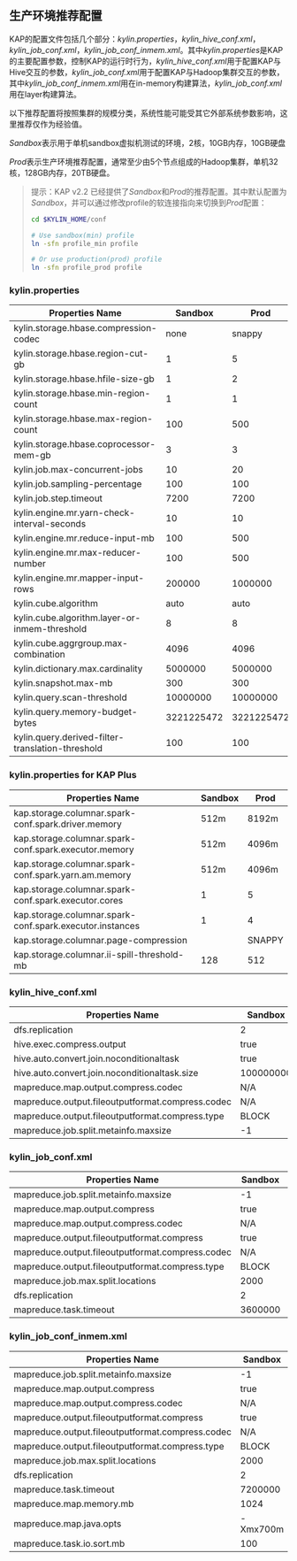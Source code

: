 ## 生产环境推荐配置

KAP的配置文件包括几个部分：*kylin.properties*，*kylin_hive_conf.xml*，*kylin_job_conf.xml*，*kylin_job_conf_inmem.xml*。其中*kylin.properties*是KAP的主要配置参数，控制KAP的运行时行为，*kylin_hive_conf.xml*用于配置KAP与Hive交互的参数，*kylin_job_conf.xml*用于配置KAP与Hadoop集群交互的参数，其中*kylin_job_conf_inmem.xml*用在in-memory构建算法，*kylin_job_conf.xml*用在layer构建算法。

以下推荐配置将按照集群的规模分类，系统性能可能受其它外部系统参数影响，这里推荐仅作为经验值。

*Sandbox*表示用于单机sandbox虚拟机测试的环境，2核，10GB内存，10GB硬盘

*Prod*表示生产环境推荐配置，通常至少由5个节点组成的Hadoop集群，单机32核，128GB内存，20TB硬盘。

> 提示：KAP v2.2 已经提供了*Sandbox*和*Prod*的推荐配置。其中默认配置为*Sandbox*，并可以通过修改profile的软连接指向来切换到*Prod*配置：
>
> ```bash
> cd $KYLIN_HOME/conf
>
> # Use sandbox(min) profile
> ln -sfn profile_min profile
>
> # Or use production(prod) profile
> ln -sfn profile_prod profile
> ```

### kylin.properties

| Properties Name                          | Sandbox    | Prod       |
| ---------------------------------------- | ---------- | ---------- |
| kylin.storage.hbase.compression-codec    | none       | snappy     |
| kylin.storage.hbase.region-cut-gb        | 1          | 5          |
| kylin.storage.hbase.hfile-size-gb        | 1          | 2          |
| kylin.storage.hbase.min-region-count     | 1          | 1          |
| kylin.storage.hbase.max-region-count     | 100        | 500        |
| kylin.storage.hbase.coprocessor-mem-gb   | 3          | 3          |
| kylin.job.max-concurrent-jobs            | 10         | 20         |
| kylin.job.sampling-percentage            | 100        | 100        |
| kylin.job.step.timeout                   | 7200       | 7200       |
| kylin.engine.mr.yarn-check-interval-seconds | 10         | 10         |
| kylin.engine.mr.reduce-input-mb          | 100        | 500        |
| kylin.engine.mr.max-reducer-number       | 100        | 500        |
| kylin.engine.mr.mapper-input-rows        | 200000     | 1000000    |
| kylin.cube.algorithm                     | auto       | auto       |
| kylin.cube.algorithm.layer-or-inmem-threshold | 8          | 8          |
| kylin.cube.aggrgroup.max-combination     | 4096       | 4096       |
| kylin.dictionary.max.cardinality         | 5000000    | 5000000    |
| kylin.snapshot.max-mb                    | 300        | 300        |
| kylin.query.scan-threshold               | 10000000   | 10000000   |
| kylin.query.memory-budget-bytes          | 3221225472 | 3221225472 |
| kylin.query.derived-filter-translation-threshold | 100        | 100        |


### kylin.properties for KAP Plus

| Properties Name                          | Sandbox | Prod   |
| ---------------------------------------- | ------- | ------ |
| kap.storage.columnar.spark-conf.spark.driver.memory | 512m    | 8192m  |
| kap.storage.columnar.spark-conf.spark.executor.memory | 512m    | 4096m  |
| kap.storage.columnar.spark-conf.spark.yarn.am.memory | 512m    | 4096m  |
| kap.storage.columnar.spark-conf.spark.executor.cores | 1       | 5      |
| kap.storage.columnar.spark-conf.spark.executor.instances | 1       | 4      |
| kap.storage.columnar.page-compression    |         | SNAPPY |
| kap.storage.columnar.ii-spill-threshold-mb | 128     | 512    |




### kylin_hive_conf.xml

| Properties Name                          | Sandbox   | Prod                                     |
| ---------------------------------------- | --------- | ---------------------------------------- |
| dfs.replication                          | 2         | 2                                        |
| hive.exec.compress.output                | true      | true                                     |
| hive.auto.convert.join.noconditionaltask | true      | true                                     |
| hive.auto.convert.join.noconditionaltask.size | 100000000 | 100000000                                |
| mapreduce.map.output.compress.codec      | N/A       | org.apache.hadoop.io.compress.SnappyCodec |
| mapreduce.output.fileoutputformat.compress.codec | N/A       | org.apache.hadoop.io.compress.SnappyCodec |
| mapreduce.output.fileoutputformat.compress.type | BLOCK     | BLOCK                                    |
| mapreduce.job.split.metainfo.maxsize     | -1        | -1                                       |

### kylin_job_conf.xml

| Properties Name                          | Sandbox | Prod                                     |
| ---------------------------------------- | ------- | ---------------------------------------- |
| mapreduce.job.split.metainfo.maxsize     | -1      | -1                                       |
| mapreduce.map.output.compress            | true    | true                                     |
| mapreduce.map.output.compress.codec      | N/A     | org.apache.hadoop.io.compress.SnappyCodec |
| mapreduce.output.fileoutputformat.compress | true    | true                                     |
| mapreduce.output.fileoutputformat.compress.codec | N/A     | org.apache.hadoop.io.compress.SnappyCodec |
| mapreduce.output.fileoutputformat.compress.type | BLOCK   | BLOCK                                    |
| mapreduce.job.max.split.locations        | 2000    | 2000                                     |
| dfs.replication                          | 2       | 2                                        |
| mapreduce.task.timeout                   | 3600000 | 3600000                                  |

### kylin_job_conf_inmem.xml

| Properties Name                          | Sandbox  | Prod                                     |
| ---------------------------------------- | -------- | ---------------------------------------- |
| mapreduce.job.split.metainfo.maxsize     | -1       | -1                                       |
| mapreduce.map.output.compress            | true     | true                                     |
| mapreduce.map.output.compress.codec      | N/A      | org.apache.hadoop.io.compress.SnappyCodec |
| mapreduce.output.fileoutputformat.compress | true     | true                                     |
| mapreduce.output.fileoutputformat.compress.codec | N/A      | org.apache.hadoop.io.compress.SnappyCodec |
| mapreduce.output.fileoutputformat.compress.type | BLOCK    | BLOCK                                    |
| mapreduce.job.max.split.locations        | 2000     | 2000                                     |
| dfs.replication                          | 2        | 2                                        |
| mapreduce.task.timeout                   | 7200000  | 7200000                                  |
| mapreduce.map.memory.mb                  | 1024     | 4096                                     |
| mapreduce.map.java.opts                  | -Xmx700m | -Xmx3700m                                |
| mapreduce.task.io.sort.mb                | 100      | 200                                      |



